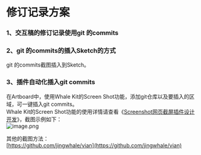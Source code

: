 # 修订记录方案

<a name="e73c923b"></a>
### 1、交互稿的修订记录使用git 的commits

<a name="0aa53883"></a>
### 2、git 的commits的插入Sketch的方式
git 的commits截图插入到Sketch。

<a name="777b42c8"></a>
### 3、插件自动化插入git commits
在Artboard中，使用Whale Kit的Screen Shot功能，添加git仓库以及要插入的区域，可一键插入git commits。<br />Whale Kit的Screen Shot功能的使用详情请查看《[Screenshot网页截屏插件设计开发](https://www.yuque.com/jingwhale/blog/ps6xzi)》，截图示例如下：<br />![image.png](https://cdn.nlark.com/yuque/0/2019/png/120638/1554011937473-f4f36231-4832-4e63-8764-02b6d5eda397.png#align=left&display=inline&height=959&name=image.png&originHeight=2110&originWidth=2880&size=639546&status=done&width=1309)

其他的截图方法：<br />[https://github.com/jingwhale/vian](https://github.com/jingwhale/vian)

